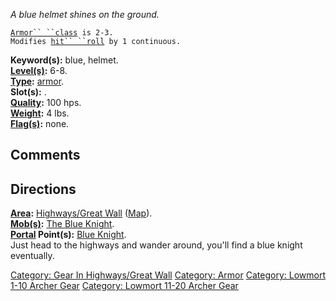 *A blue helmet shines on the ground.*

[`Armor`` ``class`](Armor_Values.md "wikilink")` is 2-3.`  
`Modifies `[`hit`` ``roll`](Hit_Roll.md "wikilink")` by 1 continuous.`

**Keyword(s):** blue, helmet.  
**[Level(s)](Object_Level.md "wikilink"):** 6-8.  
**[Type](:Category:_Object_Types.md "wikilink"):**
[armor](:Category:_Armor.md "wikilink").  
**Slot(s):** <worn on head>.  
**[Quality](Object_Quality.md "wikilink"):** 100 hps.  
**[Weight](Object_Weight.md "wikilink"):** 4 lbs.  
**[Flag(s)](:Category:_Object_Flags.md "wikilink"):** none.  

## Comments

## Directions

**[Area](:Category:_Areas.md "wikilink"):** [Highways/Great
Wall](:Category:_Highways/Great_Wall.md "wikilink")
([Map](Highways/Great_Wall_Map.md "wikilink")).  
**[Mob(s)](:Category:_Mobs.md "wikilink"):** [The Blue
Knight](Blue_Knight.md "wikilink").  
**[Portal](Portal "wikilink") Point(s):** [Blue
Knight](Blue_Knight "wikilink").  
Just head to the highways and wander around, you'll find a blue knight
eventually.

[Category: Gear In Highways/Great
Wall](Category:_Gear_In_Highways/Great_Wall "wikilink") [Category:
Armor](Category:_Armor "wikilink") [Category: Lowmort 1-10 Archer
Gear](Category:_Lowmort_1-10_Archer_Gear "wikilink") [Category: Lowmort
11-20 Archer Gear](Category:_Lowmort_11-20_Archer_Gear "wikilink")
